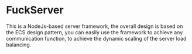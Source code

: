 # FuckServer
This is a NodeJs-based server framework, the overall design is based on the ECS design pattern, you can easily use the framework to achieve any communication function, to achieve the dynamic scaling of the server load balancing.
